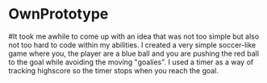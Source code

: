 # OwnPrototype
 
#It took me awhile to come up with an idea that was not too simple but also not too hard to code within my abilities. I created a very simple soccer-like game where you, the player are a blue ball and you are pushing the red ball to the goal while avoiding the moving "goalies". I used a timer as a way of tracking highscore so the timer stops when you reach the goal. 
